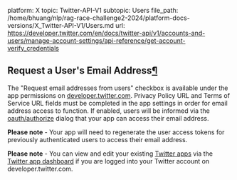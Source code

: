 platform: X
topic: Twitter-API-V1
subtopic: Users
file_path: /home/bhuang/nlp/rag-race-challenge2-2024/platform-docs-versions/X_Twitter-API-V1/Users.md
url: https://developer.twitter.com/en/docs/twitter-api/v1/accounts-and-users/manage-account-settings/api-reference/get-account-verify_credentials


## Request a User's Email Address[¶](#request-a-user-s-email-address "Permalink to this headline")

The "Request email addresses from users" checkbox is available under the app permissions on [developer.twitter.com](https://developer.twitter.com/en/docs/basics/developer-portal/guides/apps). Privacy Policy URL and Terms of Service URL fields must be completed in the app settings in order for email address access to function. If enabled, users will be informed via the [oauth/authorize](https://developer.twitter.com/oauth/reference/get/oauth/authorize) dialog that your app can access their email address.

**Please note** - Your app will need to regenerate the user access tokens for previously authenticated users to access their email address.

**Please note** - You can view and edit your existing [Twitter apps](https://developer.twitter.com/en/docs/basics/developer-portal/guides/apps) via the [Twitter app dashboard](https://developer.twitter.com/en/apps) if you are logged into your Twitter account on developer.twitter.com.